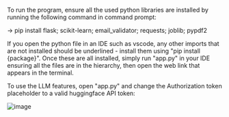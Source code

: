 To run the program, ensure all the used python libraries are installed by running the following command in command prompt:

-> pip install flask; scikit-learn; email_validator; requests; joblib; pypdf2

If you open the python file in an IDE such as vscode, any other imports that are not installed should be underlined - install them using "pip install {package}".
Once these are all installed, simply run "app.py" in your IDE ensuring all the files are in the hierarchy, then open the web link that appears in the terminal.

To use the LLM features, open "app.py" and change the Authorization token placeholder to a valid huggingface API token:

![image](https://github.com/user-attachments/assets/d928f67f-a0ed-43e2-8728-1b0e2b2e8f82)
